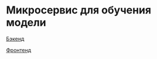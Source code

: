 # Микросервис для обучения модели

[Бэкенд](https://github.com/gfnIvanov/ImageDetectApp-serv)

[Фронтенд](https://github.com/gfnIvanov/ImageDetectApp-web/tree/master)